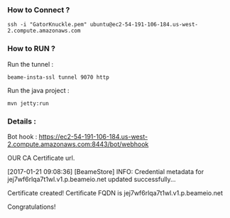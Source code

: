 ### How to Connect ?

    ssh -i "GatorKnuckle.pem" ubuntu@ec2-54-191-106-184.us-west-2.compute.amazonaws.com

### How to RUN ?

Run the tunnel : 

    beame-insta-ssl tunnel 9070 http
Run the java project : 
      
    mvn jetty:run 


### Details :

Bot hook : https://ec2-54-191-106-184.us-west-2.compute.amazonaws.com:8443/bot/webhook

OUR CA Certificate url.

[2017-01-21 09:08:36] [BeameStore] INFO: Credential metadata for jej7wf6rlqa7t1wl.v1.p.beameio.net updated successfully...

Certificate created! Certificate FQDN is jej7wf6rlqa7t1wl.v1.p.beameio.net

Congratulations!
